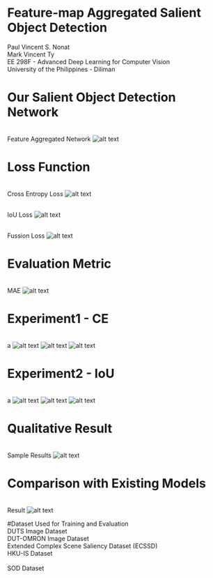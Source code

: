 # Feature-map Aggregated Salient Object Detection
Paul Vincent S. Nonat <br>
Mark Vincent Ty <br>
EE 298F - Advanced Deep Learning for Computer Vision <br>
University of the Philippines - Diliman

# Our Salient Object Detection Network
<br>Feature Aggregated Network
![alt text](https://github.com/paul028/EE298F_Final_Project/blob/master/EE%20298F%20Final%20Project%20-%20Presentation%20(9).png)
# Loss Function
<br> Cross Entropy Loss
![alt text](https://github.com/paul028/EE298F_Final_Project/blob/master/lce.gif)

<br>IoU Loss
![alt text](https://github.com/paul028/EE298F_Final_Project/blob/master/liou.gif)

<br>Fussion Loss
![alt text](https://github.com/paul028/EE298F_Final_Project/blob/master/lfuse.gif)

# Evaluation Metric
<br>MAE
![alt text](https://github.com/paul028/EE298F_Final_Project/blob/master/mae.gif)

# Experiment1 - CE
<br>a
![alt text](https://github.com/paul028/EE298F_Final_Project/blob/master/Experiment%201Training%20Graph/Cross%20Entropy%20Loss%20Graph.png)
![alt text](https://github.com/paul028/EE298F_Final_Project/blob/master/Experiment%201Training%20Graph/Average%20CE%20Loss%20per%20epoch.png)
![alt text](https://github.com/paul028/EE298F_Final_Project/blob/master/Experiment%201Training%20Graph/MAE%20Graph.png)

# Experiment2 - IoU
<br>a
![alt text](https://github.com/paul028/EE298F_Final_Project/blob/master/Experiment%201Training%20Graph/Average%20IoU%20per%20Epoch.png)
![alt text](https://github.com/paul028/EE298F_Final_Project/blob/master/Experiment%201Training%20Graph/IoU%20Loss%20Graph.png)
![alt text](https://github.com/paul028/EE298F_Final_Project/blob/master/Experiment%201Training%20Graph/MAE%20Graph.png)
# Qualitative Result
<br> Sample Results
![alt text](https://github.com/paul028/EE298F_Final_Project/blob/master/Experiment%201Training%20Graph/Result.gif)
# Comparison with Existing Models
<br> Result
![alt text](https://github.com/paul028/EE298F_Final_Project/blob/master/Experiment%201.2%20Training%20Graph/EE%20298F%20Final%20Project%20-%20Presentation%20(14).png)

#Dataset Used for Training and Evaluation
<br>DUTS Image Dataset
<br>DUT-OMRON Image Dataset
<br>Extended Complex Scene Saliency Dataset (ECSSD)
<br>HKU-IS Dataset
<br>
<br>SOD Dataset


